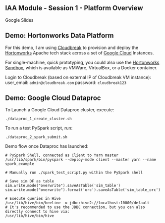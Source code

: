 ## IAA Module - Session 1 - Platform Overview

Google Slides

## Demo: Hortonworks Data Platform

For this demo, I am using [Cloudbreak](https://docs.hortonworks.com/HDPDocuments/Cloudbreak/Cloudbreak-2.7.2/index.html) to provision and deploy the [Hortonworks](https://docs.hortonworks.com) Apache tech stack across a set of [Google Cloud](https://cloud.google.com/) Instances.

For single-machine, quick prototyping, you could also use the [Hortonworks Sandbox](https://hortonworks.com/products/sandbox/), which is available as VMWare, VirtualBox, or a Docker container.

Login to Cloudbreak (based on external IP of Cloudbreak VM instance):
user_email: ```admin@cloudbreak.com```
password: ```cloudbreak123```

## Demo: Google Cloud Dataproc

To Launch a Google Cloud Dataproc cluster, execute:
```
./dataproc_1_create_cluster.sh
```
To run a test PySpark script, run:
```
./dataproc_2_spark_submit.sh
```
Demo flow once Dataproc has launched:
```
# PySpark Shell, connected as Client to Yarn master
/usr/lib/spark/bin/pyspark --deploy-mode client --master yarn --name spark_example
```
```
# Manually run ./spark_test_script.py within the PySpark shell
```
```
# Save sim DF as table
sim.write.mode("overwrite").saveAsTable('sim_table')
sim.write.mode("overwrite").format('orc').saveAsTable('sim_table_orc')
```
```
# Execute queries in Hive
/usr/lib/hive/bin/beeline -u jdbc:hive2://localhost:10000/default
# It's recommended to use the JDBC connection, but you can also directly connect to hive via:
/usr/lib/hive/bin/hive
```
